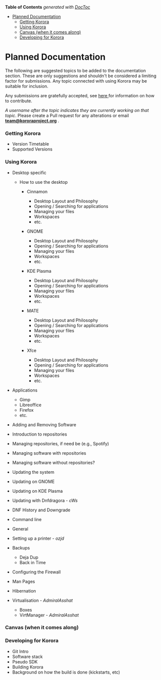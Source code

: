 

**Table of Contents**  *generated with [DocToc](https://github.com/thlorenz/doctoc)*

- [Planned Documentation](#planned-documentation)
    - [Getting Korora](#getting-korora)
    - [Using Korora](#using-korora)
    - [Canvas (when it comes along)](#canvas-when-it-comes-along)
    - [Developing for Korora](#developing-for-korora)



# Planned Documentation

The following are suggested topics to be added to the documentation section. These are only suggestions and shouldn't be considered a limiting factor for submissions. Any topic connected with using Korora may be suitable for inclusion.

Any submissions are gratefully accepted, see [here ](https://github.com/kororaproject/kp-documentation/wiki/Contributing-To-Korora)for information on how to contribute.

_A username after the topic indicates they are currently working on that topic_. Please create a Pull request for any alterations or email **team@kororaproject.org** .

### Getting Korora

- Version Timetable
- Supported Versions

### Using Korora

- Desktop specific

  - How to use the desktop

     - Cinnamon

        - Desktop Layout and Philosophy
        - Opening / Searching for applications
        - Managing your files
        - Workspaces
        - etc.

     - GNOME
        - Desktop Layout and Philosophy
        - Opening / Searching for applications
       - Managing your files
       - Workspaces
       - etc.

     - KDE Plasma
        - Desktop Layout and Philosophy
        - Opening / Searching for applications
        - Managing your files
        - Workspaces
        - etc.

     - MATE
       - Desktop Layout and Philosophy
       - Opening / Searching for applications
       - Managing your files
       - Workspaces
       - etc.

     - Xfce
       - Desktop Layout and Philosophy
       - Opening / Searching for applications
       - Managing your files
       - Workspaces
       - etc.

 - Applications
   - Gimp
   - Libreoffice
   - Firefox
   - etc.

- Adding and Removing Software
 - Introduction to repositories
 - Managing repositories, if need be (e.g., Spotify)
 - Managing software with repositories
 - Managing software without repositories?

- Updating the system
 - Updating on GNOME
 - Updating on KDE Plasma
 - Updating with Dnfdragora - _cWs_
 - DNF History and Downgrade

- Command line
-  General
 - Setting up a printer - _ozjd_
 - Backups
    - Deja Dup
    - Back in Time
 - Configuring the Firewall
 - Man Pages
 - Hibernation
 - Virtualisation - _AdmiralAsshat_
    - Boxes
    - VirtManager - _AdmiralAsshat_

### Canvas (when it comes along)
### Developing for Korora

 - Git Intro
 - Software stack
 - Pseudo SDK
 - Building Korora
 - Background on how the build is done (kickstarts, etc)
